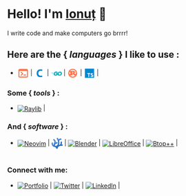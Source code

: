 # Hello! I'm [Ionuț](https://en.wikipedia.org/wiki/Ionu%C8%9B) 👋

I write code and make computers go brrrr!

## Here are the { *languages* } I like to use :
- [<img align="center" alt="Bash" width="26px" title="Bash" src="https://raw.githubusercontent.com/PKief/vscode-material-icon-theme/main/icons/console.svg"/>](https://github.com/topics/bash) | [<img align="center" alt="C" width="26px" title="C" src="https://raw.githubusercontent.com/PKief/vscode-material-icon-theme/main/icons/c.svg"/>](https://github.com/topics/c) | [<img align="center" alt="GO" width="26px" title="GO" src="https://raw.githubusercontent.com/PKief/vscode-material-icon-theme/main/icons/go.svg"/>](https://github.com/golang) | [<img align="center" alt="Rust" width="26px" title="Rust" src="https://raw.githubusercontent.com/PKief/vscode-material-icon-theme/a92e1cc3b951cf05e42dfccc32ba72b5cd06e42d/icons/rust.svg"/>](https://github.com/rust-lang) |
 [<img align="center" alt="Typescript" width="26px" title="Typescript" src="https://raw.githubusercontent.com/PKief/vscode-material-icon-theme/a92e1cc3b951cf05e42dfccc32ba72b5cd06e42d/icons/typescript.svg"/>](https://github.com/Microsoft/TypeScript) |

### Some { *tools* } :
- [<img align="center" alt="Raylib" width="26px" title="Raylib" src="https://raw.githubusercontent.com/raysan5/raylib/master/logo/raylib_32x32.png"/>](https://github.com/raysan5/raylib) |

### And { *software* } :

- [<img align="center" alt="Neovim" width="26px" title="Neovim" src="https://avatars.githubusercontent.com/u/6471485?s=48&v=4"/>](https://github.com/neovim/neovim) | 
[<img align="center" alt="VSCodium" width="26px" title="VSCodium" src="https://raw.githubusercontent.com/VSCodium/vscodium/master/icons/stable/codium_cnl.svg"/>](https://github.com/VSCodium) |
[<img align="center" alt="Blender" width="26px" title="Blender" src="https://avatars.githubusercontent.com/u/52924476?s=200&v=4"/>](https://github.com/blender) |
[<img align="center" alt="LibreOffice" width="26px" title="LibreOffice" src="https://avatars.githubusercontent.com/u/5824056?s=200&v=4"/>](https://github.com/LibreOffice) |
[<img align="center" alt="Btop++" width="26px" title="Btop++" src="https://raw.githubusercontent.com/aristocratos/btop/main/Img/icon.svg"/>](https://github.com/aristocratos/btop) |
<!-- [<img align="center" alt="Godot" width="26px" title="Godot" src="https://raw.githubusercontent.com/godotengine/godot/master/icon.svg"/>](https://github.com/godotengine) | -->
<!-- [<img align="center" alt="LibreSprite" width="26px" title="LibreSprite" src="https://avatars.githubusercontent.com/u/21368660?s=200&v=4"/>](https://github.com/LibreSprite) | -->
<!-- [<img align="center" alt="RawTherapee" width="26px" title="RawTherapee" src="https://raw.githubusercontent.com/Beep6581/RawTherapee/dev/rtdata/images/rt-logo.svg"/>](https://github.com/Beep6581/RawTherapee) | -->
<!-- [<img align="center" alt="BirdFont" width="26px" title="BirdFont" src="https://raw.githubusercontent.com/johanmattssonm/birdfont/master/resources/linux/128x128/birdfont.png"/>](https://github.com/johanmattssonm/birdfont) | -->

#

### Connect with me:

- [<img align="center" alt="Portfolio" width="26px" title="Portfolio" src="https://raw.githubusercontent.com/ionutrogojan/irp_vanilla/main/img/favicon.png?token=GHSAT0AAAAAACGHQRCA2FRP7VHVN75TJCVKZLJZDTA" />](https://ionutrogojan.github.io/portfolio/) |
[<img align="center" alt="Twitter" width="26px" title="Twitter" src="https://about.twitter.com/etc/designs/about2-twitter/public/img/favicon-32x32.png" />](https://twitter.com/ionutRogojan_) |
[<img align="center" alt="LinkedIn" width="26px" title="LinkedIn" src="https://brand.linkedin.com/content/dam/me/business/en-us/amp/brand-site/v2/bg/LI-Bug.svg.original.svg" />](https://www.linkedin.com/in/ionut-rogojan/) |
